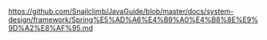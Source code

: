 https://github.com/Snailclimb/JavaGuide/blob/master/docs/system-design/framework/Spring%E5%AD%A6%E4%B9%A0%E4%B8%8E%E9%9D%A2%E8%AF%95.md